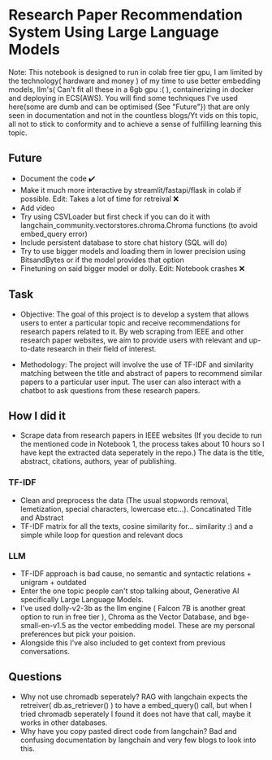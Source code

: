 #  Research Paper Recommendation System Using Large Language Models

Note: This notebook is designed to run in colab free tier gpu, I am limited by the technology( hardware and money ) of my time to use better embedding models, llm's( Can't fit all these in a 6gb gpu :( ), containerizing in docker and deploying in ECS(AWS). You will find some techniques I've used here(some are dumb and can be optimised {See "Future"}) that are only seen in documentation and not in the countless blogs/Yt vids on this topic, all not to stick to conformity and to achieve a sense of fulfilling learning this topic.

## Future
- Document the code :heavy_check_mark:
- Make it much more interactive by streamlit/fastapi/flask in colab if possible. Edit: Takes a lot of time for retreival :x:
- Add video
- Try using CSVLoader but first check if you can do it with langchain_community.vectorstores.chroma.Chroma functions (to avoid embed_query error)
- Include persistent database to store chat history (SQL will do)
- Try to use bigger models and loading them in lower precision using BitsandBytes or if the model provides that option
- Finetuning on said bigger model or dolly. Edit: Notebook crashes :x:

## Task
- Objective: The goal of this project is to develop a system that allows users to enter a particular topic and receive recommendations for research papers related to it. By web scraping from IEEE and other research paper websites, we aim to provide users with relevant and up-to-date research in their field of interest.

- Methodology: The project will involve the use of TF-IDF and similarity matching between the title and abstract of papers to recommend similar papers to a particular user input. The user can also interact with a chatbot to ask questions from these research papers.


## How I did it   

- Scrape data from research papers in IEEE websites (If you decide to run the mentioned code in Notebook 1, the process takes about 10 hours so I have kept the extracted data seperately in the repo.) The data is the title, abstract, citations, authors, year of publishing.

### TF-IDF
- Clean and preprocess the data (The usual stopwords removal, lemetization, special characters, lowercase etc...). Concatinated Title and Abstract
- TF-IDF matrix for all the texts, cosine similarity for... similarity :) and a simple while loop for question and relevant docs

### LLM
- TF-IDF approach is bad cause, no semantic and syntactic relations + unigram + outdated
- Enter the one topic people can't stop talking about, Generative AI specifically Large Language Models.
- I've used dolly-v2-3b as the llm engine ( Falcon 7B is another great option to run in free tier ), Chroma as the Vector Database, and bge-small-en-v1.5 as the vector embedding model. These are my personal preferences but pick your poision.
- Alongside this I've also included to get context from previous conversations.

## Questions
- Why not use chromadb seperately? RAG with langchain expects the retreiver( db.as_retriever() ) to have a embed_query() call, but when I tried chromadb seperately I found it does not have that call, maybe it works in other databases.
- Why have you copy pasted direct code from langchain? Bad and confusing documentation by langchain and very few blogs to look into this.
